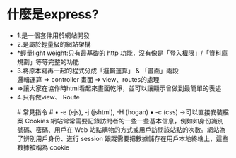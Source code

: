 # 什麼是express? #
<ul>
<li>1.是一個套件用於網站開發</li>
<li>2.是屬於輕量級的網站架構</li>
<li>*輕量light weight:只有最基礎的 http 功能，沒有像是「登入權限」/「資料庫規劃」等等完整的功能</li>
<li>3.將原本寫再一起的程式分成「邏輯運算」 & 「畫面」兩段</li>
    邏輯運算 => controller
    畫面 => view、routes的處理
<li>=>讓大家在協作時html看起來畫面乾淨，並可以讓顯示曾做到最簡單的表述</li>
<li>4.只有做view、 Route</li>
</ul>

<ul>
# 常見指令 #
• -e (ejs), -j (jshtml), -H (hogan) • -c (css) ->可以直接安裝檔案
Cookies
網站常常需要記錄訪問者的一些一些基本信息，例如如身份識別號碼、密碼、用戶在 Web 站點購物的方式或用戶訪問該站點的次數。網站為了辨別用戶身份、進行 session 跟蹤需要把數據儲存在用戶本地終端上，這些數據被稱為 cookie
</ul>
